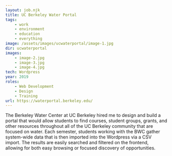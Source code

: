 ```yaml
---
layout: job.njk
title: UC Berkeley Water Portal
tags:
    - work
    - environment
    - education
    - everything
image: /assets/images/ucwaterportal/image-1.jpg
dir: ucwaterportal
images:
    - image-2.jpg
    - image-3.jpg
    - image-4.jpg
tech: Wordpress
year: 2019
roles:
    - Web Development
    - Design
    - Training
url: https://waterportal.berkeley.edu/
---
```


The Berkeley Water Center at UC Berkeley hired me to design and build a portal that would allow students to find courses, student groups, grants, and other resources throughout all of the UC Berkeley community that are focused on water. Each semester, students working with the BWC gather system-wide data that is then imported into the Wordpress via a CSV import. The results are easily searched and filtered on the frontend, allowing for both easy browsing or focused discovery of opportunities. 